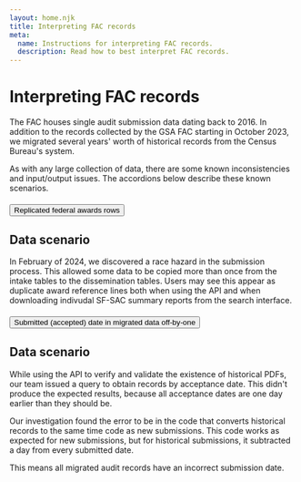 ```yaml
---
layout: home.njk
title: Interpreting FAC records
meta:
  name: Instructions for interpreting FAC records.
  description: Read how to best interpret FAC records.
---
```


# Interpreting FAC records

The FAC houses single audit submission data dating back to 2016. In addition to the records collected by the GSA FAC starting in October 2023, we migrated several years' worth of historical records from the Census Bureau's system.

As with any large collection of data, there are some known inconsistencies and input/output issues. The accordions below describe these known scenarios.

<div class="usa-accordion usa-accordion--bordered">
  <h4 class="usa-accordion__heading">
    <button
      type="button"
      class="usa-accordion__button"
      aria-expanded="false"
      aria-controls="replicated-rows"
    >
    Replicated federal awards rows
    </button>
  </h4>
  <div id="replicated-rows" class="usa-accordion__content usa-prose">

## Data scenario

In February of 2024, we discovered a race hazard in the submission process. This allowed some data to be copied more than once from the intake tables to the dissemination tables. Users may see this appear as duplicate award reference lines both when using the API and when downloading indivudal SF-SAC summary reports from the search interface.

<div class="usa-accordion usa-accordion--bordered">
  <h4 class="usa-accordion__heading">
    <button
      type="button"
      class="usa-accordion__button"
      aria-expanded="false"
      aria-controls="historical-accepted-date"
    >
    Submitted (accepted) date in migrated data off-by-one
    </button>
  </h4>
  <div id="historical-accepted-date" class="usa-accordion__content usa-prose">

## Data scenario

While using the API to verify and validate the existence of historical PDFs, our team issued a query to obtain records by acceptance date. This didn't produce the expected results, because all acceptance dates are one day earlier than they should be.

Our investigation found the error to be in the code that converts historical records to the same time code as new submissions. This code works as expected for new submissions, but for historical submissions, it subtracted a day from every submitted date. 

This means all migrated audit records have an incorrect submission date.

</div>